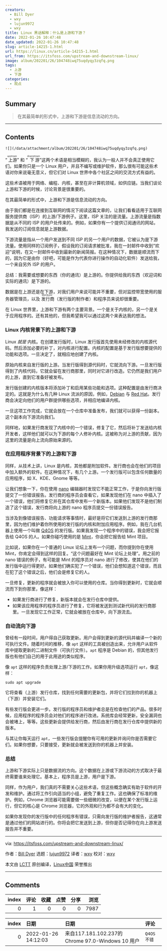 ```yaml
---
creators:
  - Bill Dyer
  - wxy
  - lujun9972
  - wxy
title: Linux 黑话解释：什么是上游和下游？
date: 2022-01-26 10:47:48
date_updated: 2022-01-26 10:47:48
slug: article-14215-1.html
url: https://linux.cn/article-14215-1.html
url_from: https://itsfoss.com/upstream-and-downstream-linux/
image: album/202201/26/104748iwq75uqdyqy3zqfq.png
tags:
  - 上游
  - 下游
categories:
  - 观点
---
```


## Summary

> 在其最简单的形式中，上游和下游是信息流动的方向。

***

<!-- more -->

## Contents

`![](/data/attachment/album/202201/26/104748iwq75uqdyqy3zqfq.png)`

“<ruby> 上游 <rt>  upstream </rt></ruby>” 和 “<ruby> 下游 <rt>  downstream </rt></ruby>”这两个术语是相当模糊的，我认为一般人并不会真正使用它们。如果你只是一个 Linux 用户，并且不编写或维护软件，那么很有可能这些术语对你来说毫无意义，但它们对 Linux 世界中各个社区之间的交流方式有益的。

这些术语被用于网络、编程、内核，甚至在非计算机领域，如供应链。当我们谈论上游和下游的时候，讨论背景是很重要的。

在其最简单的形式中，上游和下游是信息流动的方向。

由于我们都是在连接到互联网的情况下阅读这篇文章的，让我们看看适用于互联网服务提供商（ISP）的上游/下游例子。这里，ISP 关注的是流量。上游流量是指数据是从不同的 ISP 的用户处传来的。例如，如果你有一个提供订阅通讯的网站，我发送的订阅信息就是上游数据。

下游流量是指从一个用户发送到不同 ISP 的另一个用户的数据，它被认为是下游流量。使用同样的订阅例子，假设我的订阅请求被批准，我在一封邮件中收到“欢迎”说明，在又一封邮件中收到最新的新闻简报。在这种情况下，数据是顺流而下的，因为它是由你（好吧，可能是作为代表你进行操作的自动化软件）发送给我，一个来自另外 ISP 的用户。

总结：我需要或想要的东西（你的通讯）是上游的。你提供给我的东西（欢迎词和实际的通讯）是下游的。

数据是在上游还是在下游，对我们用户来说可能并不重要，但对监控带宽使用的服务器管理员，以及<ruby> 发行商 <rt>  distributor </rt></ruby>（发行版的制作者）和程序员来说却很重要。

在 Linux 世界里，上游和下游有两个主要背景。一个是关于内核的，另一个是关于应用程序的。还有其他的，但我希望我可以通过这两个来表达我的想法。

### Linux 内核背景下的上游和下游

Linux *就是* 内核。在创建发行版时，Linux 发行版首先使用未经修改的内核源代码。然后添加必要的补丁，对内核进行配置。内核的配置是基于发行版想要提供的功能和选项。一旦决定了，就相应地创建了内核。

原始内核来自发行版的上游。当发行版得到源代码时，它就流向下游。一旦发行版得到了内核代码，它就会留在发行商那里，同时对它进行改造。它仍然是我们用户的上游，直到它准备好被发布。

发行版创建的内核版本将添加补丁和启用某些功能和选项。这种配置是由发行商决定的。这就是为什么有几种 Linux 流派的原因，例如，[Debian](https://www.debian.org/) 与 [Red Hat](https://www.redhat.com/)。发行商会决定向他们的用户群提供哪些选项，并相应地编译内核。

一旦这项工作完成，它就会放在一个仓库中准备发布，我们就可以获得一份副本。这个副本向下游流向我们。

同样地，如果发行商发现了内核中的一个错误，修复了它，然后将补丁发送给内核开发者，这样他们就可以为下游的每个人修补内核。这被称为对上游的贡献，因为这里的流量是向上流向原始来源的。

### 在应用程序背景下的上游和下游

同样，从技术上讲，Linux 是内核，其他都是附加软件。发行商也会在他们的项目中加入额外的软件。在这种情况下，有几个上游。一个发行版可以包含任何数量的应用程序，如 X、KDE、Gnome 等等。

让我们想象一下，你在使用 [nano](https://www.nano-editor.org/) 编辑器时发现它不能正常工作，于是你向发行版提交了一份错误报告。发行商的程序员会查看它，如果发现他们在 nano 中插入了一个错误，他们将修复它并在其仓库中发布一个新版本。如果他们发现不是他们制造了这个错误，发行商将向上游的 nano 程序员提交一份错误报告。

当涉及到像错误报告、功能请求等事情时，最好是将它们发送到上游的发行商那里，因为他们维护着你所使用的发行版的内核和附加应用程序。例如，我在几台机器上使用一个叫做 [Q4OS](https://q4os.org/) 的发行版。如果我发现一个程序中的错误，我会把它报告给 Q4OS 的人。如果你碰巧使用的是 [Mint](https://linuxmint.com/)，你会把它报告给 Mint 项目。

比如说，如果你在一个普通的 Linux 论坛上发布一个问题，而你提到你在使用 Mint，你肯定会得到这样的回复。“这个问题最好在 Mint 论坛上处理”。用之前的 nano 错误的例子，有可能是 Mint 的程序员对 nano 进行了修改，使其在他们的发行版中运行得更好。如果他们确实犯了一个错误，他们会想知道这个错误，而且在犯了这个错误之后，他们会是修复它的人。

一旦修复，更新的程序就会被放入你可以使用的仓库。当你得到更新时，它就会顺流而下到你那里，像这样：

* 如果发行商进行了修复，新版本就会在发行仓库中提供。
* 如果该应用程序的程序员进行了修复，它将被发送到测试新代码的发行商那里。一旦发现它工作正常，它就会被放在仓库中，向下游流去。

### 自动流向下游

曾经有一段时间，用户得自己获取更新。用户会得到更新的源代码并编译一个新的可执行文件。随着时间的推移，像 `apt` 这样的工具被创造出来，允许用户从软件库中提取更新的二进制文件（可执行文件）。`apt` 程序是 Debian 的，但其他发行版也有他们自己的用于此用途的类似程序。

像 `apt` 这样的程序负责处理上游/下游的工作。如果你用升级选项运行 `apt`，像这样：

```shell
sudo apt upgrade
```

它将查看（上游）发行仓库，找到任何需要的更新包，并将它们拉到你的机器上（下游）并安装它们。

有些发行版会更进一步。发行版的程序员和维护者总是在检查他们的产品。很多时候，应用程序的程序员会对他们的程序进行改进。系统库会经常更新，安全漏洞也会被堵上，等等。这些更新会提供给发行商，然后由发行商在发行仓库中提供新的版本。

与其让你每天运行 `apt`，一些发行版会提醒你有可用的更新并询问你是否需要它们。如果你想要，只要接受，更新就会被发送到你的机器上并安装。

### 总结

上游和下游实际上只是数据流的方向。这个数据在上游或下游流动的方式取决于最终需要谁来处理它。基本上，程序员是上游，用户是下游。

同样，作为用户，我们真的不需要关心这些术语，但这些概念确实有助于软件的开发和维护。通过将工作引向适当的小组，避免了重复工作。这也确保了标准的维护。例如，Chrome 浏览器可能需要做一些细微的改变，以便在某个发行版上运行，但它的核心是 Chrome 浏览器，它的外观和行为都不会有大的变化。

如果你发现你的发行版中的任何程序有错误，只需向发行版的维护者报告，这通常是通过他们的网站进行的。你将会把它发送到上游，但你是否记得你在向上游发送报告并不重要。

---

via: <https://itsfoss.com/upstream-and-downstream-linux/>

作者：[Bill Dyer](https://itsfoss.com/author/bill/) 选题：[lujun9972](https://github.com/lujun9972) 译者：[wxy](https://github.com/wxy) 校对：[wxy](https://github.com/wxy)

本文由 [LCTT](https://github.com/LCTT/TranslateProject) 原创编译，[Linux中国](https://linux.cn/) 荣誉推出

***

## Comments


|   index |   评论 |   收藏 |   点赞 |   分享 |   浏览 |
|--------:|-------:|-------:|-------:|-------:|-------:|
|       0 |      1 |      0 |      0 |      0 |   7987 |

|   index | 日期                | 日期                                              | 评论        |
|--------:|:--------------------|:--------------------------------------------------|:------------|
|       0 | 2022-01-26 14:12:03 | 来自117.181.102.237的 Chrome 97.0-Windows 10 用户 | `Q4OS 不错` |
